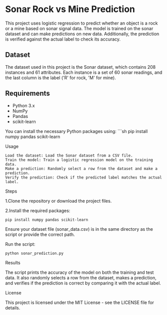 # Sonar Rock vs Mine Prediction

This project uses logistic regression to predict whether an object is a rock or a mine based on sonar signal data. The model is trained on the sonar dataset and can make predictions on new data. Additionally, the prediction is verified against the actual label to check its accuracy.

## Dataset

The dataset used in this project is the Sonar dataset, which contains 208 instances and 61 attributes. Each instance is a set of 60 sonar readings, and the last column is the label ('R' for rock, 'M' for mine).

## Requirements

- Python 3.x
- NumPy
- Pandas
- scikit-learn

You can install the necessary Python packages using:
    ```sh
    pip install numpy pandas scikit-learn

Usage

    Load the dataset: Load the Sonar dataset from a CSV file.
    Train the model: Train a logistic regression model on the training data.
    Make a prediction: Randomly select a row from the dataset and make a prediction.
    Verify the prediction: Check if the predicted label matches the actual label.
    
Steps

  1.Clone the repository or download the project files.

  2.Install the required packages:

    pip install numpy pandas scikit-learn
  
  Ensure your dataset file (sonar_data.csv) is in the same directory as the script or provide the correct path.

  Run the script:
  
    python sonar_prediction.py

Results

  The script prints the accuracy of the model on both the training and test data. It also randomly selects a row from the dataset, makes a prediction, and verifies if the prediction is correct by comparing it with the actual label.

License

  This project is licensed under the MIT License - see the LICENSE file for details.

